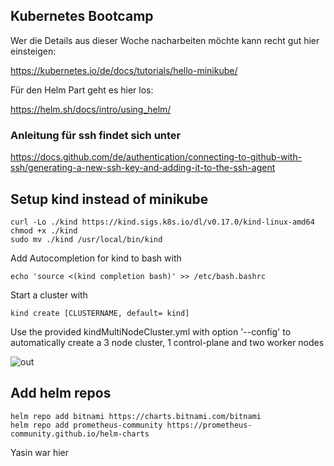 ## Kubernetes Bootcamp

Wer die Details aus dieser Woche nacharbeiten möchte kann recht gut hier einsteigen:

https://kubernetes.io/de/docs/tutorials/hello-minikube/

Für den Helm Part geht es hier los:

https://helm.sh/docs/intro/using_helm/




### Anleitung für ssh findet sich unter

https://docs.github.com/de/authentication/connecting-to-github-with-ssh/generating-a-new-ssh-key-and-adding-it-to-the-ssh-agent




## Setup kind instead of minikube
```
curl -Lo ./kind https://kind.sigs.k8s.io/dl/v0.17.0/kind-linux-amd64
chmod +x ./kind
sudo mv ./kind /usr/local/bin/kind
```
Add Autocompletion for kind to bash with  
```
echo 'source <(kind completion bash)' >> /etc/bash.bashrc
```
Start a cluster with
```
kind create [CLUSTERNAME, default= kind]
```
Use the provided kindMultiNodeCluster.yml with option '--config' to automatically create a 3 node cluster, 1 control-plane and two worker nodes

![out](https://user-images.githubusercontent.com/123601944/215346448-a9f5d26f-7110-4d7b-a77c-a0a2053fa426.gif)


## Add helm repos
```
helm repo add bitnami https://charts.bitnami.com/bitnami                
helm repo add prometheus-community https://prometheus-community.github.io/helm-charts
```
Yasin war hier
